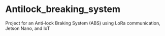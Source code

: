 # Antilock_breaking_system
Project for an Anti-lock Braking System (ABS) using LoRa communication, Jetson Nano, and IoT
